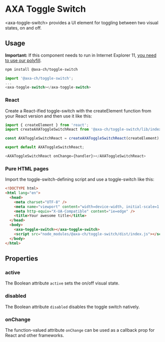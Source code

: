 # AXA Toggle Switch

&lt;axa-toggle-switch&gt; provides a UI element for toggling between two visual states, on and off.

## Usage

**Important:** If this component needs to run in Internet Explorer 11, [you need to use our polyfill](https://github.com/axa-ch/patterns-library/tree/develop/src/components/05-utils/polyfill).

```bash
npm install @axa-ch/toggle-switch
```

```js
import '@axa-ch/toggle-switch';
...
<axa-toggle-switch></axa-toggle-switch>
```

### React

Create a React-ified toggle-switch with the createElement function from your React version and then use it like this:

```js
import { createElement } from 'react';
import createAXAToggleSwitchReact from '@axa-ch/toggle-switch/lib/index.react';

const AXAToggleSwitchReact = createAXAToggleSwitchReact(createElement);

export default AXAToggleSwitchReact;
```

```js
<AXAToggleSwitchReact onChange={handler}></AXAToggleSwitchReact>
```

### Pure HTML pages

Import the toggle-switch-defining script and use a toggle-switch like this:

```html
<!DOCTYPE html>
<html lang="en">
  <head>
    <meta charset="UTF-8" />
    <meta name="viewport" content="width=device-width, initial-scale=1.0" />
    <meta http-equiv="X-UA-Compatible" content="ie=edge" />
    <title>Your awesome title</title>
  </head>
  <body>
    <axa-toggle-switch></axa-toggle-switch>
    <script src="node_modules/@axa-ch/toggle-switch/dist/index.js"></script>
  </body>
</html>
```

## Properties

### active

The Boolean attribute `active` sets the on/off visual state.

### disabled

The Boolean attribute `disabled` disables the toggle switch natively.

### onChange

The function-valued attribute `onChange` can be used as a callback prop for React and other frameworks.
